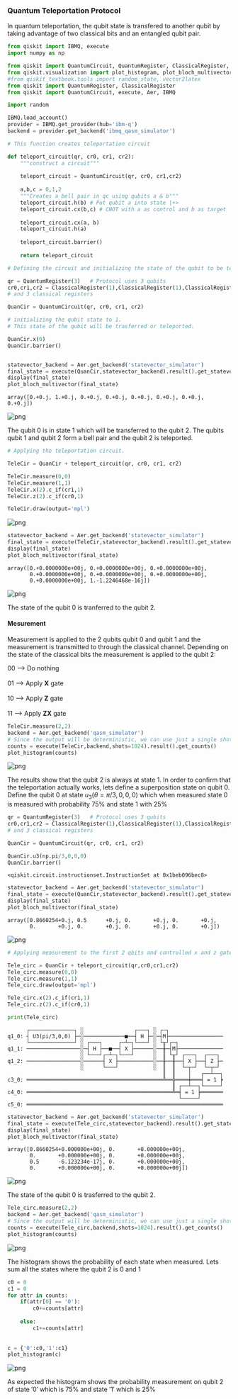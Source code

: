 ### Quantum Teleportation Protocol ###

In quantum teleportation, the qubit state is transfered to another qubit by taking advantage of two classical bits and an entangled qubit pair. 


```python
from qiskit import IBMQ, execute
import numpy as np

from qiskit import QuantumCircuit, QuantumRegister, ClassicalRegister, execute, BasicAer, IBMQ
from qiskit.visualization import plot_histogram, plot_bloch_multivector
#from qiskit_textbook.tools import random_state, vector2latex
from qiskit import QuantumRegister, ClassicalRegister
from qiskit import QuantumCircuit, execute, Aer, IBMQ

import random
```


```python
IBMQ.load_account()
provider = IBMQ.get_provider(hub='ibm-q')
backend = provider.get_backend('ibmq_qasm_simulator')
```


```python
# This function creates teleportation circuit 

def teleport_circuit(qr, cr0, cr1, cr2):
    """construct a circuit"""
    
    teleport_circuit = QuantumCircuit(qr, cr0, cr1,cr2)
    
    a,b,c = 0,1,2
    """Creates a bell pair in qc using qubits a & b"""
    teleport_circuit.h(b) # Put qubit a into state |+>
    teleport_circuit.cx(b,c) # CNOT with a as control and b as target
    
    teleport_circuit.cx(a, b)
    teleport_circuit.h(a)
    
    teleport_circuit.barrier()
    
    return teleport_circuit


```


```python
# Defining the circuit and initializing the state of the qubit to be teleported or transferred.

qr = QuantumRegister(3)   # Protocol uses 3 qubits
cr0,cr1,cr2 = ClassicalRegister(1),ClassicalRegister(1),ClassicalRegister(1)
# and 3 classical registers

QuanCir = QuantumCircuit(qr, cr0, cr1, cr2)
```


```python
# initializing the qubit state to 1. 
# This state of the qubit will be trasferred or teleported. 

QuanCir.x(0)
QuanCir.barrier()


statevector_backend = Aer.get_backend('statevector_simulator')
final_state = execute(QuanCir,statevector_backend).result().get_statevector()
display(final_state)
plot_bloch_multivector(final_state)
```


    array([0.+0.j, 1.+0.j, 0.+0.j, 0.+0.j, 0.+0.j, 0.+0.j, 0.+0.j, 0.+0.j])





![png](output_5_1.png)



The qubit 0 is in state 1 which will be transferred to the qubit 2. The qubits qubit 1 and qubit 2 form a bell pair and the qubit 2 is teleported.


```python
# Applying the teleportation circuit.

TeleCir = QuanCir + teleport_circuit(qr, cr0, cr1, cr2)

TeleCir.measure(0,0)
TeleCir.measure(1,1)
TeleCir.x(2).c_if(cr1,1)
TeleCir.z(2).c_if(cr0,1)

TeleCir.draw(output='mpl')
```




![png](output_7_0.png)




```python
statevector_backend = Aer.get_backend('statevector_simulator')
final_state = execute(TeleCir,statevector_backend).result().get_statevector()
display(final_state)
plot_bloch_multivector(final_state)
```


    array([0.+0.0000000e+00j, 0.+0.0000000e+00j, 0.+0.0000000e+00j,
           0.+0.0000000e+00j, 0.+0.0000000e+00j, 0.+0.0000000e+00j,
           0.+0.0000000e+00j, 1.-1.2246468e-16j])





![png](output_8_1.png)



The state of the qubit 0 is tranferred to the qubit 2. 

#### Mesurement
Measurement is applied to the 2 qubits qubit 0 and qubit 1 and the measurement is transmitted to through the classical channel. Depending on the state of the classical bits the measurement is applied to the qubit 2:

00 --> Do nothing <br><br>
01 --> Apply <b>X</b> gate <br><br>
10 --> Apply <b>Z</b> gate <br><br>
11 --> Apply <b>ZX</b> gate 


```python
TeleCir.measure(2,2)
backend = Aer.get_backend('qasm_simulator')
# Since the output will be deterministic, we can use just a single shot to get it
counts = execute(TeleCir,backend,shots=1024).result().get_counts()
plot_histogram(counts)

```




![png](output_10_0.png)



The results show that the qubit 2 is always at state 1. In order to confirm that the teleportation actually works, lets define a superposition state on qubit 0. Define the qubit 0 at state $u_3(\theta=\pi/3, 0, 0, 0)$ which when measured state $0$ is measured with probability $75$% and state $1$ with $25$%


```python
qr = QuantumRegister(3)   # Protocol uses 3 qubits
cr0,cr1,cr2 = ClassicalRegister(1),ClassicalRegister(1),ClassicalRegister(1)
# and 3 classical registers

QuanCir = QuantumCircuit(qr, cr0, cr1, cr2)

QuanCir.u3(np.pi/3,0,0,0)
QuanCir.barrier()
```




    <qiskit.circuit.instructionset.InstructionSet at 0x1beb096bec8>




```python
statevector_backend = Aer.get_backend('statevector_simulator')
final_state = execute(QuanCir,statevector_backend).result().get_statevector()
display(final_state)
plot_bloch_multivector(final_state)
```


    array([0.8660254+0.j, 0.5      +0.j, 0.       +0.j, 0.       +0.j,
           0.       +0.j, 0.       +0.j, 0.       +0.j, 0.       +0.j])





![png](output_13_1.png)




```python
# Applying measurement to the first 2 qbits and controlled x and z gates on qubit 2

Tele_circ = QuanCir + teleport_circuit(qr,cr0,cr1,cr2)
Tele_circ.measure(0,0)
Tele_circ.measure(1,1)
Tele_circ.draw(output='mpl')

Tele_circ.x(2).c_if(cr1,1)
Tele_circ.z(2).c_if(cr0,1)

print(Tele_circ)
```

          ┌──────────────┐ ░                ┌───┐ ░ ┌─┐                 
    q1_0: ┤ U3(pi/3,0,0) ├─░─────────────■──┤ H ├─░─┤M├─────────────────
          └──────────────┘ ░ ┌───┐     ┌─┴─┐└───┘ ░ └╥┘┌─┐              
    q1_1: ─────────────────░─┤ H ├──■──┤ X ├──────░──╫─┤M├──────────────
                           ░ └───┘┌─┴─┐└───┘      ░  ║ └╥┘ ┌───┐  ┌───┐ 
    q1_2: ─────────────────░──────┤ X ├───────────░──╫──╫──┤ X ├──┤ Z ├─
                           ░      └───┘           ░  ║  ║  └─┬─┘  └─┬─┘ 
                                                     ║  ║    │   ┌──┴──┐
    c3_0: ═══════════════════════════════════════════╩══╬════╪═══╡ = 1 ╞
                                                        ║ ┌──┴──┐└─────┘
    c4_0: ══════════════════════════════════════════════╩═╡ = 1 ╞═══════
                                                          └─────┘       
    c5_0: ══════════════════════════════════════════════════════════════
                                                                        
    


```python
statevector_backend = Aer.get_backend('statevector_simulator')
final_state = execute(Tele_circ,statevector_backend).result().get_statevector()
display(final_state)
plot_bloch_multivector(final_state)
```


    array([0.8660254+0.000000e+00j, 0.       +0.000000e+00j,
           0.       +0.000000e+00j, 0.       +0.000000e+00j,
           0.5      -6.123234e-17j, 0.       +0.000000e+00j,
           0.       +0.000000e+00j, 0.       +0.000000e+00j])





![png](output_15_1.png)



The state of the qubit 0 is trasferred to the qubit 2. 


```python
Tele_circ.measure(2,2)
backend = Aer.get_backend('qasm_simulator')
# Since the output will be deterministic, we can use just a single shot to get it
counts = execute(Tele_circ,backend,shots=1024).result().get_counts()
plot_histogram(counts)
```




![png](output_17_0.png)



The histogram shows the probability of each state when measured. Lets sum all the states where the qubit $2$ is $0$ and $1$


```python
c0 = 0
c1 = 0
for attr in counts:
    if(attr[0] == '0'):
        c0+=counts[attr]
        
    else:
        c1+=counts[attr]
        
        
c = {'0':c0,'1':c1}
plot_histogram(c)
```




![png](output_19_0.png)



As expected the histogram shows the probability measurement on qubit $2$ of state $'0'$ which is $75$% and state $'1'$ which is $25$%


```python

```
